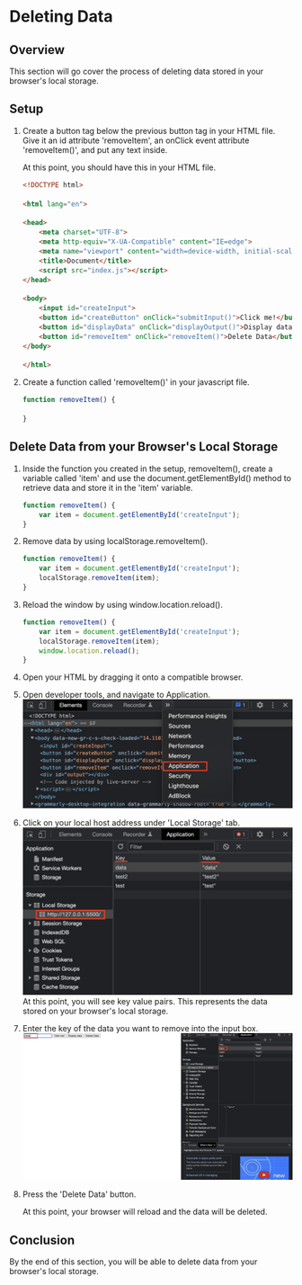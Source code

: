 # Deleting Data

## Overview

This section will go cover the process of deleting data stored in your browser's local storage.

## Setup

1. Create a button tag below the previous button tag in your HTML file. Give it an id attribute 'removeItem', an onClick event attribute 'removeItem()', and put any text inside.

    At this point, you should have this in your HTML file.

    ```html hl_lines="17"
    <!DOCTYPE html>

    <html lang="en">

    <head>
        <meta charset="UTF-8">
        <meta http-equiv="X-UA-Compatible" content="IE=edge">
        <meta name="viewport" content="width=device-width, initial-scale=1.0">
        <title>Document</title>
        <script src="index.js"></script>
    </head>

    <body>
        <input id="createInput">
        <button id="createButton" onClick="submitInput()">Click me!</button>
        <button id="displayData" onClick="displayOutput()">Display data</button>
        <button id="removeItem" onClick="removeItem()">Delete Data</button>
    </body>

    </html>
    ```

2. Create a function called 'removeItem()' in your javascript file.

    ```js
    function removeItem() {

    }
    ```

## Delete Data from your Browser's Local Storage

1. Inside the function you created in the setup, removeItem(), create a variable called 'item' and use the document.getElementById() method to retrieve data and store it in the 'item' variable.

    ```{.js hl_lines="2"}
    function removeItem() {
        var item = document.getElementById('createInput');
    }
    ```

2. Remove data by using localStorage.removeItem().

    ```{.js hl_lines="3"}
    function removeItem() {
        var item = document.getElementById('createInput');
        localStorage.removeItem(item);
    }
    ```

3. Reload the window by using window.location.reload().

    ```{.js hl_lines="4"}
    function removeItem() {
        var item = document.getElementById('createInput');
        localStorage.removeItem(item);
        window.location.reload();
    }
    ```

4. Open your HTML by dragging it onto a compatible browser.
5. Open developer tools, and navigate to Application.
    <br> ![application](/images/deleting/application.png)
6. Click on your local host address under 'Local Storage' tab.
    <br> ![application-continued](/images/deleting/application-continued.png)
    At this point, you will see key value pairs. This represents the data stored on your browser's local storage.
7. Enter the key of the data you want to remove into the input box.
    <br> ![deleting-data](/images/deleting/deleting-data.png)
8. Press the 'Delete Data' button.

    At this point, your browser will reload and the data will be deleted.

## Conclusion

By the end of this section, you will be able to delete data from your browser's local storage.
